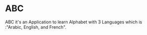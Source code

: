 # ABC
ABC it's an Application to learn Alphabet with 3 Languages which is :"Arabic, English, and French". 
